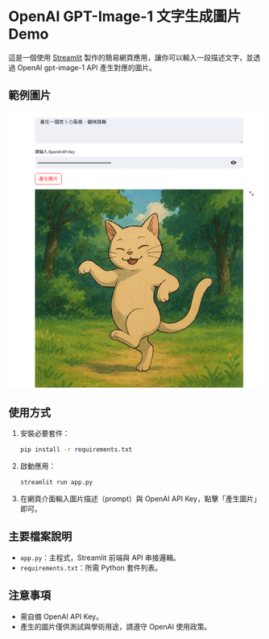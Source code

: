 # OpenAI GPT-Image-1 文字生成圖片 Demo

這是一個使用 [Streamlit](https://streamlit.io/) 製作的簡易網頁應用，讓你可以輸入一段描述文字，並透過 OpenAI gpt-image-1 API 產生對應的圖片。

## 範例圖片

![範例圖片](img/gpt-img-1.png)

## 使用方式

1. 安裝必要套件：

   ```bash
   pip install -r requirements.txt
   ```

2. 啟動應用：

   ```bash
   streamlit run app.py
   ```

3. 在網頁介面輸入圖片描述（prompt）與 OpenAI API Key，點擊「產生圖片」即可。

## 主要檔案說明

- `app.py`：主程式，Streamlit 前端與 API 串接邏輯。
- `requirements.txt`：所需 Python 套件列表。

## 注意事項

- 需自備 OpenAI API Key。
- 產生的圖片僅供測試與學術用途，請遵守 OpenAI 使用政策。
